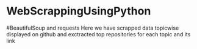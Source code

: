 # WebScrappingUsingPython
#BeautifulSoup and  requests
Here we have scrapped data topicwise displayed on github and exctracted top repositories for each topic and its link
